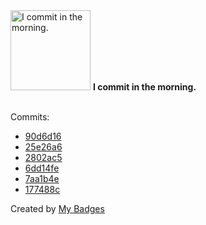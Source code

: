 <img src="https://my-badges.github.io/my-badges/morning-commits.png" alt="I commit in the morning." title="I commit in the morning." width="128">
<strong>I commit in the morning.</strong>
<br><br>

Commits:

- <a href="https://github.com/HorebZ/HorebZ/commit/90d6d16c387f4e063b4ab86399488f74d7e74e11">90d6d16</a>
- <a href="https://github.com/HorebZ/HorebZ/commit/25e26a6afaea21566bcb334f85f92e8d33d6491d">25e26a6</a>
- <a href="https://github.com/HorebZ/HorebZ/commit/2802ac5194ee4ad00c61a9913b49e649578a923d">2802ac5</a>
- <a href="https://github.com/HorebZ/HorebZ/commit/6dd14fede03f9805c444161bbaacc5d292f49022">6dd14fe</a>
- <a href="https://github.com/HorebZ/HorebZ/commit/7aa1b4e4c21b9219b4bb7ded08198afd49a202a6">7aa1b4e</a>
- <a href="https://github.com/HorebZ/HorebZ/commit/177488cb128e25e56c50846ea41ed17cc52c7f0d">177488c</a>


Created by <a href="https://github.com/my-badges/my-badges">My Badges</a>